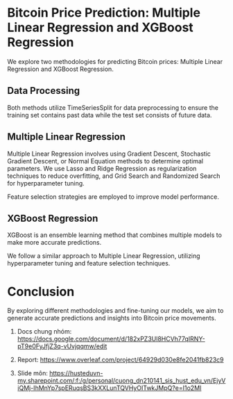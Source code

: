 # Bitcoin Price Prediction: Multiple Linear Regression and XGBoost Regression
We explore two methodologies for predicting Bitcoin prices: Multiple Linear Regression and XGBoost Regression.

## Data Processing

Both methods utilize TimeSeriesSplit for data preprocessing to ensure the training set contains past data while the test set consists of future data. 

## Multiple Linear Regression

Multiple Linear Regression involves using Gradient Descent, Stochastic Gradient Descent, or Normal Equation methods to determine optimal parameters. We use Lasso and Ridge Regression as regularization techniques to reduce overfitting, and Grid Search and Randomized Search for hyperparameter tuning.

Feature selection strategies are employed to improve model performance.

## XGBoost Regression

XGBoost is an ensemble learning method that combines multiple models to make more accurate predictions. 

We follow a similar approach to Multiple Linear Regression, utilizing hyperparameter tuning and feature selection techniques.

# Conclusion
By exploring different methodologies and fine-tuning our models, we aim to generate accurate predictions and insights into Bitcoin price movements.


1. Docs chung nhóm: https://docs.google.com/document/d/182xPZ3Ul8HCVh77qIRNY-pT9e0FyJfjZ3q-vUvjqqmw/edit

2. Report: https://www.overleaf.com/project/64929d030e8fe2041fb823c9

3. Slide môn: https://husteduvn-my.sharepoint.com/:f:/g/personal/cuong_dn210141_sis_hust_edu_vn/EjyViQMj-IhMnYp7spERuqsBS3kXXLunTQVHyOITwkJMpQ?e=I1o2MI